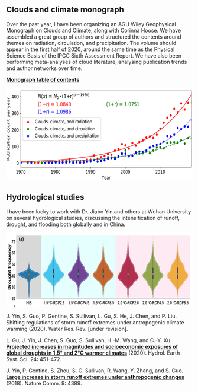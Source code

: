## Clouds and climate monograph

Over the past year, I have been organizing an AGU Wiley Geophysical Monograph on Clouds and Climate, along with Corinna Hoose. We have assembled a great group of authors and structured the contents around themes on radiation, circulation, and precipitation. The volume should appear in the first half of 2020, around the same time as the Physical Science Basis of the IPCC Sixth Assessment Report. We have also been performing meta-analyses of cloud literature, analysing publication trends and author networks over time.

**[Monograph table of contents](/git-toc.pdf)**

<img src="/publications.png" width="600" height="250" />

## Hydrological studies

I have been lucky to work with Dr. Jiabo Yin and others at Wuhan University on several hydrological studies, discussing the intensification of runoff, drought, and flooding both globally and in China.

<img src="/drought-severity.PNG" width="600" height="200" />

J. Yin, S. Guo, P. Gentine, S. Sullivan, L. Gu, S. He, J. Chen, and P. Liu. Shifting regulations of storm runoff extremes under antropogenic climate warming (2020). Water Res. Rev. [under revision]. 

L. Gu, J. Yin, J. Chen, S. Guo, S. Sullivan, H.-M. Wang, and C.-Y. Xu. **[Projected increases in magnitudes and socioeconomic exposures of global droughts in 1.5° and 2°C warmer climates](https://hess.copernicus.org/articles/24/451/2020/)** (2020). Hydrol. Earth Syst. Sci. 24: 451-472. 

J. Yin, P. Gentine, S. Zhou, S. C. Sullivan, R. Wang, Y. Zhang, and S. Guo. **[Large increase in storm runoff extremes under anthropogenic changes](https://www.nature.com/articles/s41467-018-06765-2)** (2018). Nature Comm. 9: 4389.  
